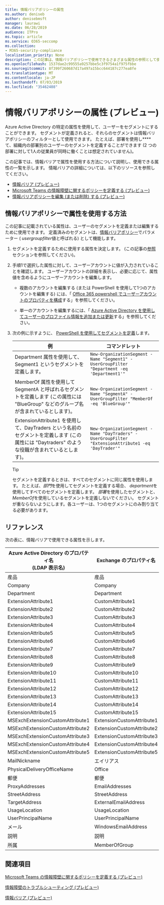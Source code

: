```yaml
---
title: 情報バリアポリシーの属性
ms.author: deniseb
author: denisebmsft
manager: laurawi
ms.date: 06/28/2019
audience: ITPro
ms.topic: article
ms.service: O365-seccomp
ms.collection:
- M365-security-compliance
localization_priority: None
description: この記事は、情報バリアポリシーで使用できるさまざまな属性の参照として使用します。
ms.openlocfilehash: 1537dae2c99555a9257bbe5c3f9754a1f975fbbe
ms.sourcegitcommit: 8f399f260687d17a497a15bcc644187c277ea8fe
ms.translationtype: MT
ms.contentlocale: ja-JP
ms.lasthandoff: 07/03/2019
ms.locfileid: "35462408"
---
```

# <a name="attributes-for-information-barrier-policies-preview"></a>情報バリアポリシーの属性 (プレビュー)

Azure Active Directory の特定の属性を使用して、ユーザーをセグメントにすることができます。 セグメントが定義されると、それらのセグメントは情報バリアポリシーのフィルターとして使用できます。 たとえば、部署を使用し**** て、組織内の部署別のユーザーのセグメントを定義することができます (2 つの部署に対して1人の従業員が同時に働くことは想定されていません)。 

この記事では、情報バリアで属性を使用する方法について説明し、使用できる属性の一覧を示します。 情報バリアの詳細については、以下のリソースを参照してください。
- [情報バリア (プレビュー)](information-barriers.md)
- [Microsoft Teams の情報障壁に関するポリシーを定義する (プレビュー)](information-barriers-policies.md)
- [情報バリアポリシーを編集 (または削除) する (プレビュー)](information-barriers-edit-segments-policies.md.md)

## <a name="how-to-use-attributes-in-information-barrier-policies"></a>情報バリアポリシーで属性を使用する方法

この記事に記載されている属性は、ユーザーのセグメントを定義または編集するために使用できます。 定義済みのセグメントは、[情報バリアポリシー](information-barriers-policies.md)でパラメーター ( *usergroupfilter*値と呼ばれる) として機能します。

1. セグメントを定義するために使用する属性を決定します。 (この記事の[参照](#reference)セクションを参照してください)。

2. 手順1で選択した属性に対して、ユーザーアカウントに値が入力されていることを確認します。 ユーザーアカウントの詳細を表示し、必要に応じて、属性値を含めるようにユーザーアカウントを編集します。 

    - 複数のアカウントを編集する (または PowerShell を使用して1つのアカウントを編集する) には、「 [Office 365 powershell でユーザーアカウントのプロパティを構成](https://docs.microsoft.com/office365/enterprise/powershell/configure-user-account-properties-with-office-365-powershell)する」を参照してください。

    - 単一のアカウントを編集するには、「 [Azure Active Directory を使用してユーザーのプロファイル情報を追加または更新](https://docs.microsoft.com/azure/active-directory/fundamentals/active-directory-users-profile-azure-portal)する」を参照してください。

3. 次の例に示すように、 [PowerShell を使用してセグメントを定義](information-barriers-policies.md#define-segments-using-powershell)します。

    |例  |コマンドレット  |
    |---------|---------|
    |Department 属性を使用して、Segment1 というセグメントを定義します。     | `New-OrganizationSegment -Name "Segment1" -UserGroupFilter "Department -eq 'Department1'"`        |
    |MemberOf 属性を使用して SegmentA と呼ばれるセグメントを定義します (この属性には "BlueGroup" などのグループ名が含まれているとします)。     | `New-OrganizationSegment -Name "SegmentA" -UserGroupFilter "MemberOf -eq 'BlueGroup'"`        |
    |ExtensionAttribute1 を使用して、DayTraders という名前のセグメントを定義します (この属性には "Daytraders" のような役職が含まれているとします)。|`New-OrganizationSegment -Name "DayTraders" -UserGroupFilter "ExtensionAttribute1 -eq 'DayTrader'"` |

    > [!TIP]
    > セグメントを定義するときは、すべてのセグメントに同じ属性を使用します。 たとえば、*部門*を使用してセグメントを定義する場合、 *department*を使用してすべてのセグメントを定義します。 *部署*を使用したセグメントと、 *MemberOf*を使用しているセグメントを定義しないでください。 セグメントが重ならないようにします。各ユーザーは、1つのセグメントにのみ割り当てる必要があります。 

## <a name="reference"></a>リファレンス

次の表に、情報バリアで使用できる属性を示します。

|Azure Active Directory のプロパティ名<br/>(LDAP 表示名)  |Exchange のプロパティ名  |
|---------|---------|
|産品       | 産品        |
|Company     |Company         |
|Department     |Department         |
|ExtensionAttribute1 |CustomAttribute1  |
|ExtensionAttribute2 |CustomAttribute2  |
|ExtensionAttribute3 |CustomAttribute3  |
|ExtensionAttribute4 |CustomAttribute4  |
|ExtensionAttribute5 |CustomAttribute5  |
|ExtensionAttribute6 |CustomAttribute6  |
|ExtensionAttribute7 |CustomAttribute7  |
|ExtensionAttribute8 |CustomAttribute8  |
|ExtensionAttribute9 |CustomAttribute9  |
|ExtensionAttribute10 |CustomAttribute10  |
|ExtensionAttribute11 |CustomAttribute11  |
|ExtensionAttribute12 |CustomAttribute12  |
|ExtensionAttribute13 |CustomAttribute13  |
|ExtensionAttribute14 |CustomAttribute14  |
|ExtensionAttribute15 |CustomAttribute15  |
|MSExchExtensionCustomAttribute1 |ExtensionCustomAttribute1 |
|MSExchExtensionCustomAttribute2 |ExtensionCustomAttribute2 |
|MSExchExtensionCustomAttribute3 |ExtensionCustomAttribute3 |
|MSExchExtensionCustomAttribute4 |ExtensionCustomAttribute4 |
|MSExchExtensionCustomAttribute5 |ExtensionCustomAttribute5 |
|MailNickname |エイリアス |
|PhysicalDeliveryOfficeName |Office |
|郵便 |郵便 |
|ProxyAddresses |EmailAddresses |
|StreetAddress |StreetAddress |
|TargetAddress |ExternalEmailAddress |
|UsageLocation |UsageLocation |
|UserPrincipalName  |UserPrincipalName  |
|メール   |WindowsEmailAddress    |
|説明    |説明    |
|所属   |MemberOfGroup  |

## <a name="related-topics"></a>関連項目

[Microsoft Teams の情報障壁に関するポリシーを定義する (プレビュー)](information-barriers-policies.md)

[情報障壁のトラブルシューティング (プレビュー)](information-barriers-troubleshooting.md)

[情報バリア (プレビュー)](information-barriers.md)



